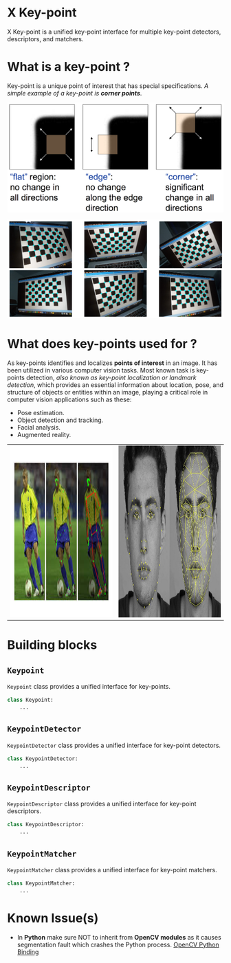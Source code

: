 # X Key-point

X Key-point is a unified key-point interface for multiple key-point detectors, descriptors, and matchers.
# What is a key-point ?

Key-point is a unique point of interest that has special specifications. _A simple example of a key-point is **corner points**_.

![Corner Point](<Harris Corners.png>)

![Checkerboard Inner Corners](<checkerboard inner corners.png>)
# What does key-points used for ?

As key-points identifies and localizes **points of interest** in an image. It has been utilized in various computer vision tasks. Most known task is key-points detection, _also known as key-point localization or landmark detection_, which provides an essential information about location, pose, and structure of objects or entities within an image, playing a critical role in computer vision applications such as these:
- Pose estimation.
- Object detection and tracking.
- Facial analysis.
- Augmented reality.

<table>
<td><img src="pose%20estimation.jpg" alt="Human Pose" height=400px width=400px/></td>
<td><img src="facial%20detection.png" alt="Facial analysis" height=400px width=400px/></td>
</table>

# Building blocks

## `Keypoint`

`Keypoint` class provides a unified interface for key-points.

```Python
class Keypoint:
	...
```
## `KeypointDetector`

`KeypointDetector` class provides a unified interface for key-point detectors.

```Python
class KeypointDetector:
	...
```
## `KeypointDescriptor`

`KeypointDescriptor` class provides a unified interface for key-point descriptors.

```Python
class KeypointDescriptor:
	...
```
## `KeypointMatcher`

`KeypointMatcher` class provides a unified interface for key-point matchers.

```Python
class KeypointMatcher:
	...
```

# Known Issue(s)

- In **Python** make sure NOT to inherit from **OpenCV modules** as it causes segmentation fault which crashes the Python process. [OpenCV Python Binding](https://stackoverflow.com/questions/61128714/inheriting-an-opencv-class-from-opencv-python)
